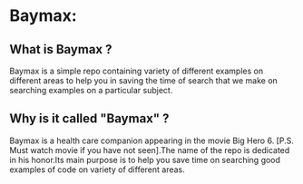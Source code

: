 # Baymax:





## What is Baymax ?

Baymax is a simple repo containing variety of different examples 
on different areas to help you in saving the time of search that we make on searching 
examples on a particular subject.

## Why is it called "Baymax" ?

Baymax is a health care companion appearing in the movie Big Hero 6.
[P.S. Must watch movie if you have not seen].The name of the repo is 
dedicated in his honor.Its main purpose is to help you save time on searching
good examples of code on variety of different areas.



